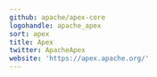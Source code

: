 ```yaml
---
github: apache/apex-core
logohandle: apache_apex
sort: apex
title: Apex
twitter: ApacheApex
website: 'https://apex.apache.org/'
---
```

